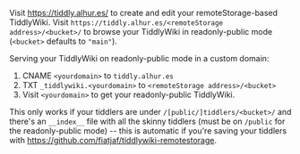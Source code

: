 Visit https://tiddly.alhur.es/ to create and edit your remoteStorage-based TiddlyWiki.
Visit `https://tiddly.alhur.es/<remoteStorage address>/<bucket>/` to browse your TiddlyWiki in readonly-public mode (`<bucket>` defaults to `"main"`).

Serving your TiddlyWiki on readonly-public mode in a custom domain:

  1. CNAME `<yourdomain>` to `tiddly.alhur.es`
  2. TXT `_tiddlywiki.<yourdomain>` to `<remoteStorage address>/<bucket>`
  3. Visit `<yourdomain>` to get your readonly-public TiddlyWiki.

This only works if your tiddlers are under `/[public/]tiddlers/<bucket>/` and there's an `__index__` file with all the skinny tiddlers (must be on `/public` for the readonly-public mode) -- this is automatic if you're saving your tiddlers with https://github.com/fiatjaf/tiddlywiki-remotestorage.
